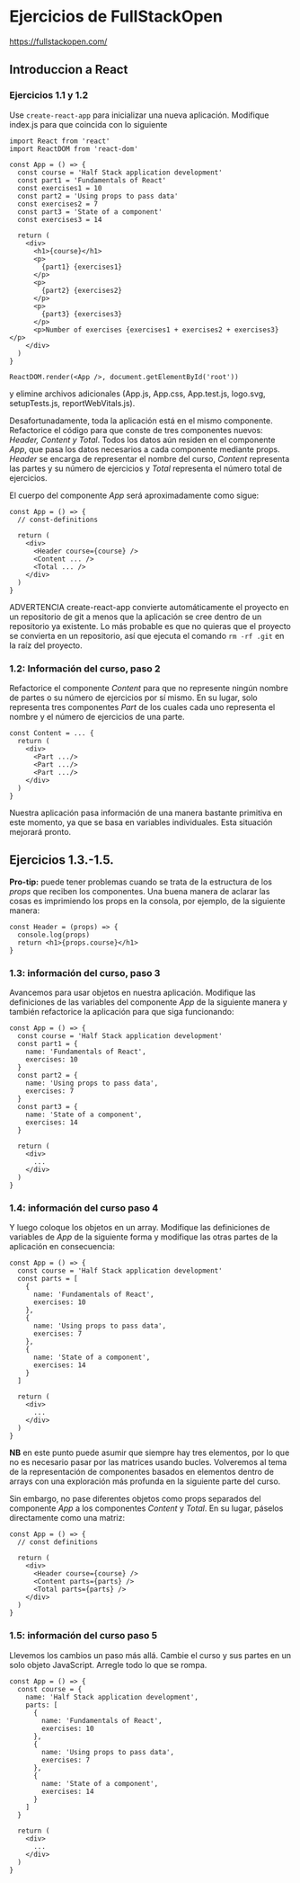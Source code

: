 # Ejercicios de FullStackOpen

https://fullstackopen.com/

## Introduccion a React

### Ejercicios 1.1 y 1.2

Use `create-react-app` para inicializar una nueva aplicación. Modifique index.js para que coincida con lo siguiente

```
import React from 'react'
import ReactDOM from 'react-dom'

const App = () => {
  const course = 'Half Stack application development'
  const part1 = 'Fundamentals of React'
  const exercises1 = 10
  const part2 = 'Using props to pass data'
  const exercises2 = 7
  const part3 = 'State of a component'
  const exercises3 = 14

  return (
    <div>
      <h1>{course}</h1>
      <p>
        {part1} {exercises1}
      </p>
      <p>
        {part2} {exercises2}
      </p>
      <p>
        {part3} {exercises3}
      </p>
      <p>Number of exercises {exercises1 + exercises2 + exercises3}</p>
    </div>
  )
}

ReactDOM.render(<App />, document.getElementById('root'))
```

y elimine archivos adicionales (App.js, App.css, App.test.js, logo.svg, setupTests.js, reportWebVitals.js).

Desafortunadamente, toda la aplicación está en el mismo componente. Refactorice el código para que conste de tres componentes nuevos: _Header, Content y Total_. Todos los datos aún residen en el componente _App_, que pasa los datos necesarios a cada componente mediante props. _Header_ se encarga de representar el nombre del curso, _Content_ representa las partes y su número de ejercicios y _Total_ representa el número total de ejercicios.

El cuerpo del componente _App_ será aproximadamente como sigue:

```
const App = () => {
  // const-definitions

  return (
    <div>
      <Header course={course} />
      <Content ... />
      <Total ... />
    </div>
  )
}
```

ADVERTENCIA create-react-app convierte automáticamente el proyecto en un repositorio de git a menos que la aplicación se cree dentro de un repositorio ya existente. Lo más probable es que no quieras que el proyecto se convierta en un repositorio, así que ejecuta el comando `rm -rf .git` en la raíz del proyecto.

### 1.2: Información del curso, paso 2

Refactorice el componente _Content_ para que no represente ningún nombre de partes o su número de ejercicios por sí mismo. En su lugar, solo representa tres componentes _Part_ de los cuales cada uno representa el nombre y el número de ejercicios de una parte.

```
const Content = ... {
  return (
    <div>
      <Part .../>
      <Part .../>
      <Part .../>
    </div>
  )
}
```
Nuestra aplicación pasa información de una manera bastante primitiva en este momento, ya que se basa en variables individuales. Esta situación mejorará pronto.

## Ejercicios 1.3.-1.5.

**Pro-tip:** puede tener problemas cuando se trata de la estructura de los _props_ que reciben los componentes. Una buena manera de aclarar las cosas es imprimiendo los props en la consola, por ejemplo, de la siguiente manera:
```
const Header = (props) => {
  console.log(props)
  return <h1>{props.course}</h1>
}
```
### 1.3: información del curso, paso 3
Avancemos para usar objetos en nuestra aplicación. Modifique las definiciones de las variables del componente _App_ de la siguiente manera y también refactorice la aplicación para que siga funcionando:
```
const App = () => {
  const course = 'Half Stack application development'
  const part1 = {
    name: 'Fundamentals of React',
    exercises: 10
  }
  const part2 = {
    name: 'Using props to pass data',
    exercises: 7
  }
  const part3 = {
    name: 'State of a component',
    exercises: 14
  }

  return (
    <div>
      ...
    </div>
  )
}
```
### 1.4: información del curso paso 4
Y luego coloque los objetos en un array. Modifique las definiciones de variables de _App_ de la siguiente forma y modifique las otras partes de la aplicación en consecuencia:
```
const App = () => {
  const course = 'Half Stack application development'
  const parts = [
    {
      name: 'Fundamentals of React',
      exercises: 10
    },
    {
      name: 'Using props to pass data',
      exercises: 7
    },
    {
      name: 'State of a component',
      exercises: 14
    }
  ]

  return (
    <div>
      ...
    </div>
  )
}
```
**NB** en este punto puede asumir que siempre hay tres elementos, por lo que no es necesario pasar por las matrices usando bucles. Volveremos al tema de la representación de componentes basados en elementos dentro de arrays con una exploración más profunda en la siguiente parte del curso.

Sin embargo, no pase diferentes objetos como props separados del componente _App_ a los componentes _Content_ y _Total_. En su lugar, páselos directamente como una matriz:
```
const App = () => {
  // const definitions

  return (
    <div>
      <Header course={course} />
      <Content parts={parts} />
      <Total parts={parts} />
    </div>
  )
}
```
### 1.5: información del curso paso 5
Llevemos los cambios un paso más allá. Cambie el curso y sus partes en un solo objeto JavaScript. Arregle todo lo que se rompa.
```
const App = () => {
  const course = {
    name: 'Half Stack application development',
    parts: [
      {
        name: 'Fundamentals of React',
        exercises: 10
      },
      {
        name: 'Using props to pass data',
        exercises: 7
      },
      {
        name: 'State of a component',
        exercises: 14
      }
    ]
  }

  return (
    <div>
      ...
    </div>
  )
}
```